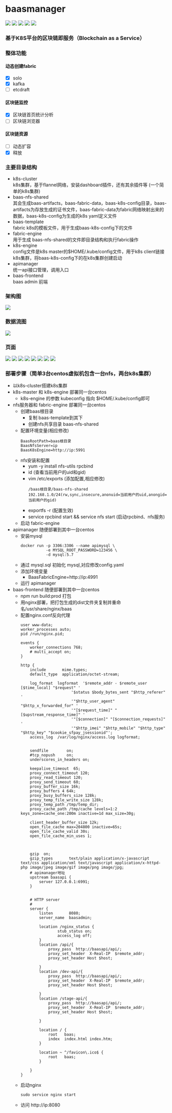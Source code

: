 # baasmanager
![](https://img.shields.io/badge/author-jonluo-brightgreen.svg)
![](https://img.shields.io/badge/kubernetes-v1.14.1-blue.svg)
![](https://img.shields.io/badge/go-v1.12.5-blue.svg)
![](https://img.shields.io/badge/docker-v18.06.3&ndash;ce-blue.svg)
![](https://img.shields.io/badge/hyperledger&nbsp;fabric-&ge;v1.4.0-blue.svg)

### 基于K8S平台的区块链即服务（Blockchain as a Service） 
### 整体功能
#### 动态创建fabric
- [x] solo
- [x] kafka
- [ ] etcdraft
#### 区块链监控
- [x] 区块链首页统计分析 
- [ ] 区块链浏览器 
#### 区块链资源
- [ ] 动态扩容
- [x] 释放 
### 主要目录结构
* k8s-cluster  
  k8s集群，基于flannel网络，安装dashboard插件，还有其余插件等 (一个简单的k8s集群)
* baas-nfs-shared  
  其会生成baas-artifacts，baas-fabric-data，baas-k8s-config目录，baas-artifacts为存放生成的证书文件，baas-fabric-data为fabric网络映射出来的数据，baas-k8s-config为生成的k8s yaml定义文件  
* baas-template  
  fabric k8s的模板文件，用于生成baas-k8s-config下的文件  
* fabric-engine  
  用于生成 baas-nfs-shared的文件即目录结构和执行fabric操作
* k8s-engine  
  config文件是k8s master的$HOME/.kube/config文件，用于k8s client链接k8s集群，将baas-k8s-config下的在k8s集群创建启动  
* apimanager  
  统一api接口管理，调用入口
* baas-frontend  
  baas admin 前端
### 架构图
![](others/images/baas.png)
### 数据流图
![](others/images/flow.png)
### 页面
![](others/images/das.png)
![](others/images/user.png)
![](others/images/role.png)
![](others/images/chain.png)
![](others/images/channel.png)
![](others/images/chaincode.png)
![](others/images/cc1.png)
![](others/images/cc2.png)
### 部署步骤（简单3台centos虚拟机包含一台nfs，两台k8s集群）
* 以k8s-cluster搭建k8s集群
* k8s-master 和 k8s-engine 部署同一台centos
  * k8s-engine 的参数 kubeconfig 指向 $HOME/.kube/config即可
* nfs服务器和 fabric-engine 部署同一台centos
  * 创建baas根目录
    * 复制 baas-template到其下
    * 创建nfs共享目录 baas-nfs-shared 
  * 配置环境变量(相应修改)
    ```
    BaasRootPath=baas根目录
    BaasNfsServer=ip
    BaasK8sEngine=http://ip:5991
    ```
  * nfs安装和配置
    * yum -y install nfs-utils rpcbind
    * id (查看当前用户的uid和gid)
    * vim /etc/exports (添加配置,相应修改)  
      ```
      /baas根目录/baas-nfs-shared 192.168.1.0/24(rw,sync,insecure,anonuid=当前用户的uid,anongid=当前用户的gid)
      ```
    * exportfs -r (配置生效)
    * service rpcbind start &&  service nfs start (启动rpcbind、nfs服务)
  * 启动 fabric-engine 
* apimanager 随便部署到其中一台centos
  * 安装mysql 
    ```
    docker run -p 3306:3306 --name apimysql \
               -e MYSQL_ROOT_PASSWORD=123456 \
               -d mysql:5.7 
    ```
  * 通过 mysql.sql 初始化 mysql,对应修改config.yaml
  * 添加环境变量 
     * BaasFabricEngine=http://ip:4991
  * 运行 apimanager
* baas-frontend 随便部署到其中一台centos
  * npm run build:prod 打包
  * 用nginx部署，把打包生成的dist文件夹复制并重命名/usr/share/nginx/baas
  * 配置nginx.conf反向代理
    ```
    user www-data;
    worker_processes auto;
    pid /run/nginx.pid;
    
    events {
    	worker_connections 768;
    	# multi_accept on;
    }
    
    http {
        include       mime.types;
        default_type  application/octet-stream;
    
        log_format  logformat  '$remote_addr - $remote_user [$time_local] "$request" '
                          '$status $body_bytes_sent "$http_referer" '
                          '"$http_user_agent" "$http_x_forwarded_for" '
                          '"[$request_time]" "[$upstream_response_time]" '
                          '"[$connection]" "[$connection_requests]" '
                          '"$http_imei" "$http_mobile" "$http_type" "$http_key" "$cookie_sfpay_jsessionid"';
        access_log  /var/log/nginx/access.log logformat;
    
    
        sendfile        on;
        #tcp_nopush     on;
        underscores_in_headers on;
    
        keepalive_timeout  65;
        proxy_connect_timeout 120;
        proxy_read_timeout 120;
        proxy_send_timeout 60;
        proxy_buffer_size 16k;
        proxy_buffers 4 64k;
        proxy_busy_buffers_size 128k;
        proxy_temp_file_write_size 128k;
        proxy_temp_path /tmp/temp_dir;
        proxy_cache_path /tmp/cache levels=1:2 keys_zone=cache_one:200m inactive=1d max_size=30g;
    
        client_header_buffer_size 12k;
        open_file_cache max=204800 inactive=65s;
        open_file_cache_valid 30s;
        open_file_cache_min_uses 1;
    
    
    
        gzip  on;
        gzip_types       text/plain application/x-javascript text/css application/xml text/javascript application/x-httpd-php image/jpeg image/gif image/png image/jpg;
        # apimanager地址
        upstream baasapi {
            server 127.0.0.1:6991;
        }
    
       
        # HTTP server
        #
        server {
            listen       8080;
            server_name  baasadmin;
    
            location /nginx_status {
                    stub_status on;
                    access_log off;
            }
            location /api/{
                proxy_pass  http://baasapi/api/;
                proxy_set_header  X-Real-IP  $remote_addr;
                proxy_set_header Host $host;
    
            }
            location /dev-api/{
                proxy_pass  http://baasapi/api/;
                proxy_set_header  X-Real-IP  $remote_addr;
                proxy_set_header Host $host;
    
            }
            location /stage-api/{
                proxy_pass  http://baasapi/api/;
                proxy_set_header  X-Real-IP  $remote_addr;
                proxy_set_header Host $host;
    
            }
    
            location / {
                root   baas;
                index  index.html index.htm;
            }
    
            location ~ ^/favicon\.ico$ {
                root   baas;
            }
             
        }
    }
    ```
  * 启动nginx
    ``` 
    sudo service nginx start
    ```
  * 访问 http://ip:8080 


